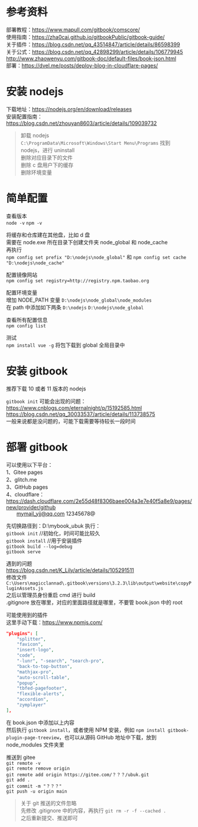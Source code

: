 # 参考资料

部署教程：https://www.mapull.com/gitbook/comscore/  
使用指南：https://zha0cai.github.io/gitbookPublic/gitbook-guide/  
关于插件：https://blog.csdn.net/qq_43514847/article/details/86598399  
关于公式：https://blog.csdn.net/qq_42898299/article/details/106779945  
http://www.zhaowenyu.com/gitbook-doc/default-files/book-json.html  
部署：https://dvel.me/posts/deploy-blog-in-cloudflare-pages/  

# 安装 nodejs

下载地址：https://nodejs.org/en/download/releases  
安装配置指南：https://blog.csdn.net/zhouyan8603/article/details/109039732  

> 卸载 nodejs  
`C:\ProgramData\Microsoft\Windows\Start Menu\Programs` 找到 nodejs，进行 uninstall  
删除对应目录下的文件  
删除 c 盘用户下的缓存  
删除环境变量  


# 简单配置

查看版本  
`node -v` `npm -v`  

将缓存和仓库建在其他盘，比如 d 盘  
需要在 node.exe 所在目录下创建文件夹 node_global 和 node_cache  
再执行  
`npm config set prefix "D:\nodejs\node_global"` 和 `npm config set cache "D:\nodejs\node_cache"`  

配置镜像网站  
`npm config set registry=http://registry.npm.taobao.org`  

配置环境变量  
增加 NODE_PATH 变量 `D:\nodejs\node_global\node_modules`  
在 path 中添加如下两条 `D:\nodejs` `D:\nodejs\node_global`  

查看所有配置信息  
`npm config list`  

测试  
`npm install vue -g` 将包下载到 global 全局目录中  


# 安装 gitbook

推荐下载 10 或者 11 版本的 nodejs  

`gitbook init` 可能会出现的问题：  
https://www.cnblogs.com/eternalnight/p/15192585.html  
https://blog.csdn.net/qq_30033537/article/details/113738575  
一般来说都是没问题的，可能下载需要等待较长一段时间  


# 部署 gitbook

可以使用以下平台：  
1、Gitee pages  
2、glitch.me  
3、GitHub pages  
4、cloudflare：https://dash.cloudflare.com/2e55d48f8306baee004a3e7e40f5a8e9/pages/new/provider/github  
&emsp;&emsp;mymail_yjj@qq.com 12345678@

先切换路径到：D:\mybook_ubuk 执行：  
`gitbook init`        //初始化，时间可能比较久  
`gitbook install`    //用于安装插件  
`gitbook build --log=debug`  
`gitbook serve`  

遇到的问题  
https://blog.csdn.net/K_Lily/article/details/105291511  
修改文件 `C:\Users\magicclannad\.gitbook\versions\3.2.3\lib\output\website\copyPluginAssets.js`  
之后以管理员身份重启 cmd 进行 build  
.gitignore 放在哪里，对应的里面路径就是哪里，不要管 book.json 中的 root  

可能使用到的插件  
这里手动下载：https://www.npmjs.com/  
``` json 
"plugins": [
    "splitter",  
    "favicon",
    "insert-logo",
    "code",
    "-lunr", "-search", "search-pro",
    "back-to-top-button",
    "mathjax-pro",
    "auto-scroll-table",
    "popup",
    "tbfed-pagefooter",
    "flexible-alerts",
    "accordion",
    "zymplayer" 
],
```
在 book.json 中添加以上内容  
然后执行 `gitbook install`，或者使用 NPM 安装，例如 `npm install gitbook-plugin-page-treeview`，也可以从源码 GitHub 地址中下载，放到 node_modules 文件夹里  

推送到 gitee  
`git remote -v`  
`git remote remove origin`  
`git remote add origin https://gitee.com/？？？/ubuk.git`  
`git add .`  
`git commit -m "？？？"`  
`git push -u origin main`  

> 关于 git 推送的文件忽略  
先修改 .gitignore 中的内容，再执行 `git rm -r -f --cached .`  
之后重新提交、推送即可  


